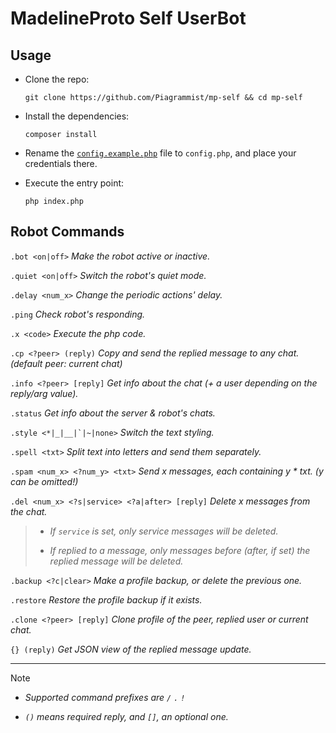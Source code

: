 # MadelineProto Self UserBot

## Usage

- Clone the repo:

    ```shell
    git clone https://github.com/Piagrammist/mp-self && cd mp-self
    ```

- Install the dependencies:

    ```shell
    composer install
    ```

- Rename the [`config.example.php`](config.example.php) file to `config.php`, and place your credentials there.

- Execute the entry point:

    ```shell
    php index.php
    ```

## Robot Commands

`.bot <on|off>`
_Make the robot active or inactive._

`.quiet <on|off>`
_Switch the robot's quiet mode._

`.delay <num_x>`
_Change the periodic actions' delay._

`.ping`
_Check robot's responding._

`.x <code>`
_Execute the php code._

`.cp <?peer> (reply)`
_Copy and send the replied message to any chat. (default peer: current chat)_

`.info <?peer> [reply]`
_Get info about the chat (+ a user depending on the reply/arg value)._

`.status`
_Get info about the server & robot's chats._

``.style <*|_|__|`|~|none>``
_Switch the text styling._

`.spell <txt>`
_Split text into letters and send them separately._

`.spam <num_x> <?num_y> <txt>`
_Send x messages, each containing y * txt. (y can be omitted!)_

`.del <num_x> <?s|service> <?a|after> [reply]`
_Delete x messages from the chat._

> - _If `service` is set, only service messages will be deleted._
>
> - _If replied to a message, only messages before (after, if set) the replied message will be deleted._

`.backup <?c|clear>`
_Make a profile backup, or delete the previous one._

`.restore`
_Restore the profile backup if it exists._

`.clone <?peer> [reply]`
_Clone profile of the peer, replied user or current chat._

`{} (reply)`
_Get JSON view of the replied message update._

---

> [!NOTE]
>
> - _Supported command prefixes are `/` `.` `!`_
>
> - _`()` means required reply, and `[]`, an optional one._
